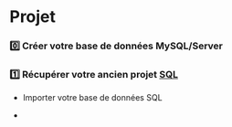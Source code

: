 # Projet

### :zero: Créer votre base de données MySQL/Server

### :one: Récupérer votre ancien projet [SQL](https://github.com/CollegeBoreal/INF1006-202-19A-01/tree/master/4.DML)

  * Importer votre base de données SQL
  
  * 

